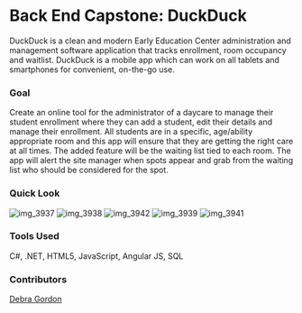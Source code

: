 # Back End Capstone: DuckDuck

DuckDuck is a clean and modern Early Education Center administration and management software application that tracks enrollment, room occupancy and waitlist. DuckDuck is a mobile app which can work on all tablets and smartphones for convenient, on-the-go use.

### Goal

Create an online tool for the administrator of a daycare to manage their student enrollment where they can add a student, edit their details and manage their enrollment.  All students are in a specific, age/ability appropriate room and this app will ensure that they are getting the right care at all times.  The added feature will be the waiting list tied to each room.  The app will alert the site manager when spots appear and grab from the waiting list who should be considered for the spot.

### Quick Look
![img_3937](https://user-images.githubusercontent.com/19670248/27404552-21aad86e-5694-11e7-9985-fd3e71ae77d9.jpg)
![img_3938](https://user-images.githubusercontent.com/19670248/27404529-0731a77e-5694-11e7-8c03-1320135cfa99.jpg)
![img_3942](https://user-images.githubusercontent.com/19670248/27404531-07341f72-5694-11e7-84c5-4d80bfbfac92.jpg)
![img_3939](https://user-images.githubusercontent.com/19670248/27404532-0736ad6e-5694-11e7-9f5e-8324bfd81cc1.jpg)
![img_3941](https://user-images.githubusercontent.com/19670248/27404530-0732c500-5694-11e7-851e-3670d1907384.jpg)

### Tools Used

C#, .NET, HTML5, JavaScript, Angular JS, SQL

### Contributors

[Debra Gordon](http://github.com/debragordon)
